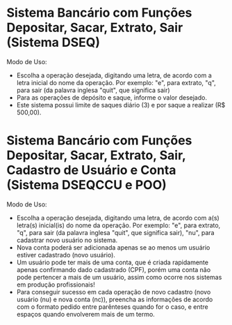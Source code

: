 # Sistema Bancário com Funções Depositar, Sacar, Extrato, Sair (Sistema DSEQ)

Modo de Uso:

- Escolha a operação desejada, digitando uma letra, de acordo com a letra inicial do nome da operação. Por exemplo: "e", para extrato, "q", para sair (da palavra inglesa "quit", que significa sair)
- Para as operações de depósito e saque, informe o valor desejado.
- Este sistema possui limite de saques diário (3) e por saque a realizar (R$ 500,00).

# Sistema Bancário com Funções Depositar, Sacar, Extrato, Sair, Cadastro de Usuário e Conta (Sistema DSEQCCU e POO)

Modo de Uso:

- Escolha a operação desejada, digitando uma letra, de acordo com a(s) letra(s) inicial(is) do nome da operação. Por exemplo: "e", para extrato, "q", para sair (da palavra inglesa "quit", que significa sair), "nu", para cadastrar novo usuário no sistema.
- Nova conta poderá ser adicionada apenas se ao menos um usuário estiver cadastrado (novo usuário). 
- Um usuário pode ter mais de uma conta, que é criada rapidamente apenas confirmando dado cadastrado (CPF), porém uma conta não pode pertencer a mais de um usuário, assim como ocorre nos sistemas em produção profissionais!
- Para conseguir sucesso em cada operação de novo cadastro (novo usuário (nu) e nova conta (nc)), preencha as informações de acordo com o formato pedido entre parênteses quando for o caso, e entre espaços quando envolverem mais de um termo.
